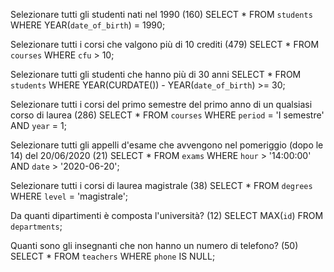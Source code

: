 Selezionare tutti gli studenti nati nel 1990 (160)
SELECT * FROM `students` WHERE YEAR(`date_of_birth`) = 1990;

Selezionare tutti i corsi che valgono più di 10 crediti (479)
SELECT * FROM `courses` WHERE `cfu` > 10;

Selezionare tutti gli studenti che hanno più di 30 anni
SELECT * FROM `students` WHERE YEAR(CURDATE()) - YEAR(`date_of_birth`) >= 30;

Selezionare tutti i corsi del primo semestre del primo anno di un qualsiasi corso di laurea (286)
SELECT * FROM `courses` WHERE `period` = 'I semestre' AND `year` = 1;

Selezionare tutti gli appelli d'esame che avvengono nel pomeriggio (dopo le 14) del 20/06/2020 (21)
SELECT * FROM `exams` WHERE `hour` > '14:00:00' AND `date` > '2020-06-20';

Selezionare tutti i corsi di laurea magistrale (38)
SELECT * FROM `degrees` WHERE `level` = 'magistrale';

Da quanti dipartimenti è composta l'università? (12)
SELECT MAX(`id`) FROM `departments`;

Quanti sono gli insegnanti che non hanno un numero di telefono? (50)
SELECT * FROM `teachers` WHERE `phone` IS NULL;
